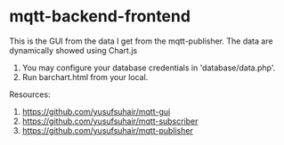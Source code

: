 # mqtt-backend-frontend

This is the GUI from the data I get from the mqtt-publisher. The data are dynamically showed using Chart.js

1. You may configure your database credentials in 'database/data.php'.
2. Run barchart.html from your local.

Resources:
1. https://github.com/yusufsuhair/mqtt-gui
2. https://github.com/yusufsuhair/mqtt-subscriber
3. https://github.com/yusufsuhair/mqtt-publisher
